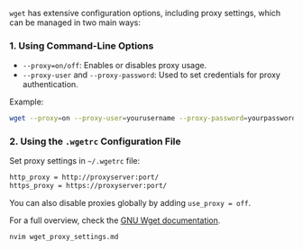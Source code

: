`wget` has extensive configuration options, including proxy settings, which can be managed in two main ways:

### 1. **Using Command-Line Options**

- `--proxy=on/off`: Enables or disables proxy usage.
- `--proxy-user` and `--proxy-password`: Used to set credentials for proxy authentication.

Example:

```bash
wget --proxy=on --proxy-user=yourusername --proxy-password=yourpassword URL
```

### 2. **Using the `.wgetrc` Configuration File**

Set proxy settings in `~/.wgetrc` file:

```bash
http_proxy = http://proxyserver:port/
https_proxy = https://proxyserver:port/
```

You can also disable proxies globally by adding `use_proxy = off`.

For a full overview, check the [GNU Wget documentation](https://www.gnu.org/software/wget/manual/wget.html).

```bash
nvim wget_proxy_settings.md
```
